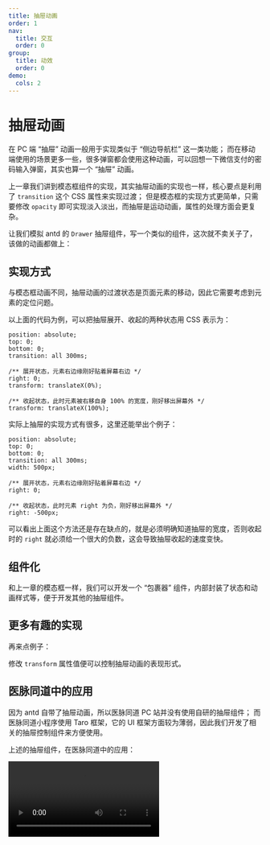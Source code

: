 ```yaml
---
title: 抽屉动画
order: 1
nav:
  title: 交互
  order: 0
group:
  title: 动效
  order: 0
demo:
  cols: 2
---
```


# 抽屉动画

在 PC 端 “抽屉” 动画一般用于实现类似于 “侧边导航栏” 这一类功能；
而在移动端使用的场景更多一些，很多弹窗都会使用这种动画，可以回想一下微信支付的密码输入弹窗，其实也算一个 “抽屉” 动画。

上一章我们讲到模态框组件的实现，其实抽屉动画的实现也一样，核心要点是利用了 `transition` 这个 CSS 属性来实现过渡；
但是模态框的实现方式更简单，只需要修改 `opacity` 即可实现淡入淡出，而抽屉是运动动画，属性的处理方面会更复杂。

让我们模拟 antd 的 `Drawer` 抽屉组件，写一个类似的组件，这次就不卖关子了，该做的动画都做上：

<code src="@/interactive/animation-drawer/normal.tsx"></code>

## 实现方式

与模态框动画不同，抽屉动画的过渡状态是页面元素的移动，因此它需要考虑到元素的定位问题。

以上面的代码为例，可以把抽屉展开、收起的两种状态用 CSS 表示为：

```less | pure
position: absolute;
top: 0;
bottom: 0;
transition: all 300ms;

/** 展开状态，元素右边缘刚好贴着屏幕右边 */
right: 0;
transform: translateX(0%);

/** 收起状态，此时元素被右移自身 100% 的宽度，刚好移出屏幕外 */
transform: translateX(100%);
```

实际上抽屉的实现方式有很多，这里还能举出个例子：

```less | pure
position: absolute;
top: 0;
bottom: 0;
transition: all 300ms;
width: 500px;

/** 展开状态，元素右边缘刚好贴着屏幕右边 */
right: 0;

/** 收起状态，此时元素 right 为负，刚好移出屏幕外 */
right: -500px;
```

可以看出上面这个方法还是存在缺点的，就是必须明确知道抽屉的宽度，否则收起时的 `right` 就必须给一个很大的负数，这会导致抽屉收起的速度变快。

## 组件化

和上一章的模态框一样，我们可以开发一个 “包裹器” 组件，内部封装了状态和动画样式等，便于开发其他的抽屉组件。

<code src="@/interactive/animation-drawer/wrapper.tsx"></code>
<code src="@/interactive/animation-drawer/wrapper-hoc.tsx"></code>

## 更多有趣的实现

再来点例子：

<code src="@/interactive/animation-drawer/scroll.tsx"></code>
<code src="@/interactive/animation-drawer/t3d.tsx"></code>

修改 `transform` 属性值便可以控制抽屉动画的表现形式。

## 医脉同道中的应用

因为 antd 自带了抽屉动画，所以医脉同道 PC 站并没有使用自研的抽屉组件；
而医脉同道小程序使用 Taro 框架，它的 UI 框架方面较为薄弱，因此我们开发了相关的抽屉控制组件来方便使用。

上述的抽屉组件，在医脉同道中的应用：

<video src="https://cdn.paperplane.cc/careerintlinc-tech-share-attachment/interactive/ymtd__interactive__animation-drawer.mp4" controls></video>
